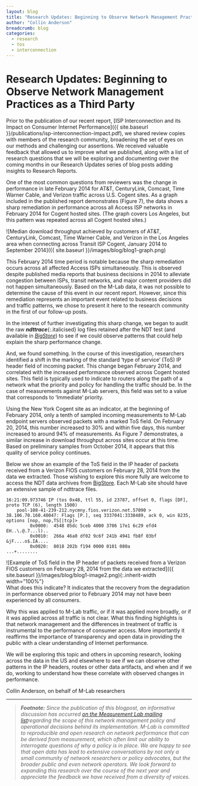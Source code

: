 ```yaml
---
layout: blog
title: "Research Updates: Beginning to Observe Network Management Practices as a Third Party"
author: "Collin Anderson"
breadcrumb: blog
categories: 
  - research
  - tos 
  - interconnection
---
```


# Research Updates: Beginning to Observe Network Management Practices as a Third Party

Prior to the publication of our recent report, [ISP Interconnection and its Impact on Consumer Internet Performance]({{ site.baseurl }}/publications/isp-interconnection-impact.pdf), we shared review copies with members of the research community, broadening the set of eyes on our methods and challenging our assertions. We received valuable feedback that allowed us to improve what we published, along with a list of research questions that we will be exploring and documenting over the coming months in our Research Updates series of blog posts adding insights to Research Reports.

<!--more-->

One of the most common questions from reviewers was the change in performance in late February 2014 for AT&T, CenturyLink, Comcast, Time Warner Cable, and Verizon traffic across U.S. Cogent sites. As a graph included in the published report demonstrates (Figure 7), the data shows a sharp remediation in performance across all Access ISP networks in February 2014 for Cogent hosted sites. (The graph covers Los Angeles, but this pattern was repeated across all Cogent hosted sites.)

![Median download throughput achieved by customers of AT&T, CenturyLink, Comcast, Time Warner Cable, and Verizon in the Los Angeles area when connecting across Transit ISP Cogent, January 2014 to September 2014]({{ site.baseurl }}/images/blog/blog1-graph.png)

This February 2014 time period is notable because the sharp remediation occurs across all affected Access ISPs simultaneously. This is observed despite published media reports that business decisions in 2014 to alleviate congestion between ISPs, transit networks, and major content providers did not happen simultaneously. Based on the M-Lab data, it was not possible to determine the cause of this event in our recent report. However, since this remediation represents an important event related to business decisions and traffic patterns, we chose to present it here to the research community in the first of our follow-up posts.

In the interest of further investigating this sharp change, we began to audit the raw **_ndttrace_**{:.italicised} log files retained after the NDT test (and available in *[BigStore](https://console.developers.google.com/storage/m-lab/ndt/)*) to see if we could observe patterns that could help explain the sharp performance change.

And, we found something. In the course of this investigation, researchers identified a shift in the marking of the standard ‘type of service’ (ToS) IP header field of incoming packet. This change began February 2014, and correlated with the increased performance observed across Cogent hosted sites. This field is typically used to indicate to routers along the path of a network what the priority and policy for handling the traffic should be. In the case of measurements against M-Lab servers, this field was set to a value that corresponds to ‘Immediate’ priority.

Using the New York Cogent site as an indicator, at the beginning of February 2014, only a tenth of sampled incoming measurements to M-Lab endpoint servers observed packets with a marked ToS field. On February 20, 2014, this number increased to 30% and within five days, this number increased to around 94% of measurements. As Figure 7 demonstrates, a similar increase in download throughput across sites occur at this time. Based on preliminary samples from October 2014, it appears that this quality of service policy continues.

Below we show an example of the ToS field in the IP header of packets received from a Verizon FIOS customers on February 28, 2014 from the data we extracted. Those wishing to explore this more fully are welcome to access the NDT data archives from [BigStore](https://console.developers.google.com/storage/m-lab/ndt/). Each M-Lab site should have an extensive sample of ndttrace files.

    16:21:09.973746 IP (tos 0x48, ttl 55, id 23787, offset 0, flags [DF], proto TCP (6), length 1500)
        pool-108-41-239-212.nycmny.fios.verizon.net.57090 > 38.106.70.160.40047: Flags [P.], seq 3337041:3338489, ack 0, win 8235, options [nop, nop,TS[|tcp]>                                                            
             0x0000:  4548 05dc 5ceb 4000 3706 17e1 6c29 efd4  EH..\.@.7...l)..
             0x0010:  266a 46a0 df02 9c6f 241b 4941 fb8f 03bf  &jF....o$.IA....
             0x0020:  8018 202b f194 0000 0101 080a            ...+........

![Example of ToS field in the IP header of packets received from a Verizon FIOS customers on February 28, 2014 from the data we extracted]({{ site.baseurl }}/images/blog/blog1-image2.png){:.inherit-width width="100%"}<br />
What does this indicate? It indicates that the recovery from the degradation in performance observed prior to February 2014 may not have been experienced by all consumers.

Why this was applied to M-Lab traffic, or if it was applied more broadly, or if it was applied across all traffic is not clear. What this finding highlights is that network management and the differences in treatment of traffic is instrumental to the performance of consumer access. More importantly it reaffirms the importance of transparency and open data in providing the public with a clear understanding of Internet performance.

We will be exploring this topic and others in upcoming research, looking across the data in the US and elsewhere to see if we can observe other patterns in the IP headers, routes or other data artifacts, and when and if we do, working to understand how these correlate with observed changes in performance.

Collin Anderson, on behalf of M-Lab researchers

------------------------------------------------------------------------

> ***Footnote:** Since the publication of this blogpost, an informative discussion has occurred* *[on the Measurement Lab mailing list](https://groups.google.com/a/measurementlab.net/forum/#%21topic/discuss/vcQnaZJO6nQ)regarding the scope of this network management policy and operational decisions behind its implementation. M-Lab is committed to reproducible and open research on network performance that can be derived from measurement, which often limit our ability to interrogate questions of why a policy is in place. We are happy to see that open data has lead to extensive conversations by not only a small community of network researchers or policy advocates, but the broader public and even network operators. We look forward to expanding this research over the course of the next year and appreciate the feedback we have received from a diversity of voices.*
